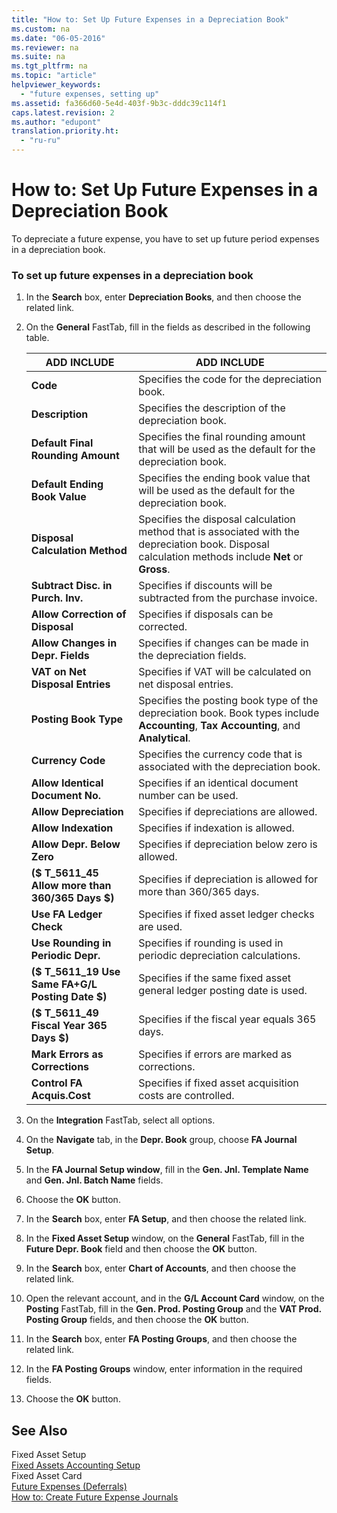 ```yaml
---
title: "How to: Set Up Future Expenses in a Depreciation Book"
ms.custom: na
ms.date: "06-05-2016"
ms.reviewer: na
ms.suite: na
ms.tgt_pltfrm: na
ms.topic: "article"
helpviewer_keywords: 
  - "future expenses, setting up"
ms.assetid: fa366d60-5e4d-403f-9b3c-dddc39c114f1
caps.latest.revision: 2
ms.author: "edupont"
translation.priority.ht: 
  - "ru-ru"
---
```

# How to: Set Up Future Expenses in a Depreciation Book
To depreciate a future expense, you have to set up future period expenses in a depreciation book.  
  
### To set up future expenses in a depreciation book  
  
1.  In the **Search** box, enter **Depreciation Books**, and then choose the related link.  
  
2.  On the **General** FastTab, fill in the fields as described in the following table.  
  
    |ADD INCLUDE<!--[!INCLUDE[bp_tablefield](../../ApplicationDesign/includes/bp_tablefield_md.md)]-->|ADD INCLUDE<!--[!INCLUDE[bp_tabledescription](../../ApplicationDesign/includes/bp_tabledescription_md.md)]-->|  
    |---------------------------------|---------------------------------------|  
    |**Code**|Specifies the code for the depreciation book.|  
    |**Description**|Specifies the description of the depreciation book.|  
    |**Default Final Rounding Amount**|Specifies the final rounding amount that will be used as the default for the depreciation book.|  
    |**Default Ending Book Value**|Specifies the ending book value that will be used as the default for the depreciation book.|  
    |**Disposal Calculation Method**|Specifies the disposal calculation method that is associated with the depreciation book. Disposal calculation methods include **Net** or **Gross**.|  
    |**Subtract Disc. in Purch. Inv.**|Specifies if discounts will be subtracted from the purchase invoice.|  
    |**Allow Correction of Disposal**|Specifies if disposals can be corrected.|  
    |**Allow Changes in Depr. Fields**|Specifies if changes can be made in the depreciation fields.|  
    |**VAT on Net Disposal Entries**|Specifies if VAT will be calculated on net disposal entries.|  
    |**Posting Book Type**|Specifies the posting book type of the depreciation book. Book types include **Accounting**, **Tax Accounting**, and **Analytical**.|  
    |**Currency Code**|Specifies the currency code that is associated with the depreciation book.|  
    |**Allow Identical Document No.**|Specifies if an identical document number can be used.|  
    |**Allow Depreciation**|Specifies if depreciations are allowed.|  
    |**Allow Indexation**|Specifies if indexation is allowed.|  
    |**Allow Depr. Below Zero**|Specifies if depreciation below zero is allowed.|  
    |**\($ T\_5611\_45 Allow more than 360\/365 Days $\)**|Specifies if depreciation is allowed for more than 360\/365 days.|  
    |**Use FA Ledger Check**|Specifies if fixed asset ledger checks are used.|  
    |**Use Rounding in Periodic Depr.**|Specifies if rounding is used in periodic depreciation calculations.|  
    |**\($ T\_5611\_19 Use Same FA\+G\/L Posting Date $\)**|Specifies if the same fixed asset general ledger posting date is used.|  
    |**\($ T\_5611\_49 Fiscal Year 365 Days $\)**|Specifies if the fiscal year equals 365 days.|  
    |**Mark Errors as Corrections**|Specifies if errors are marked as corrections.|  
    |**Control FA Acquis.Cost**|Specifies if fixed asset acquisition costs are controlled.|  
  
3.  On the **Integration** FastTab, select all options.  
  
4.  On the **Navigate** tab, in the **Depr. Book** group, choose **FA Journal Setup**.  
  
5.  In the **FA Journal Setup window**, fill in the **Gen. Jnl. Template Name** and **Gen. Jnl. Batch Name** fields.  
  
6.  Choose the **OK** button.  
  
7.  In the **Search** box, enter **FA Setup**, and then choose the related link.  
  
8.  In the **Fixed Asset Setup** window, on the **General** FastTab, fill in the **Future Depr. Book** field and then choose the **OK** button.  
  
9. In the **Search** box, enter **Chart of Accounts**, and then choose the related link.  
  
10. Open the relevant account, and in the **G\/L Account Card** window, on the **Posting** FastTab, fill in the **Gen. Prod. Posting Group** and the **VAT Prod. Posting Group** fields, and then choose the **OK** button.  
  
11. In the **Search** box, enter **FA Posting Groups**, and then choose the related link.  
  
12. In the **FA Posting Groups** window, enter information in the required fields.  
  
13. Choose the **OK** button.  
  
## See Also  
 Fixed Asset Setup   
 [Fixed Assets Accounting Setup](../../Finance/fixed-assets-accounting-setup.md)   
 Fixed Asset Card   
 [Future Expenses \(Deferrals\)](../../LocalFunctionalityForMicrosoftDynamicsNav2016/Russia/future-expenses-deferrals-.md)   
 [How to: Create Future Expense Journals](../../LocalFunctionalityForMicrosoftDynamicsNav2016/Russia/how-to-create-future-expense-journals.md)